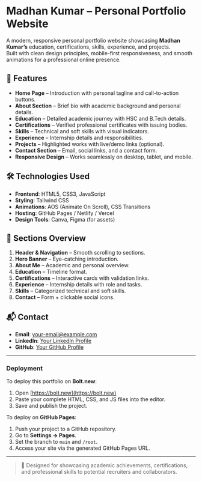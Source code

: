 # Madhan Kumar – Personal Portfolio Website

A modern, responsive personal portfolio website showcasing **Madhan Kumar’s** education, certifications, skills, experience, and projects.  
Built with clean design principles, mobile-first responsiveness, and smooth animations for a professional online presence.

## 🌟 Features

- **Home Page** – Introduction with personal tagline and call-to-action buttons.
- **About Section** – Brief bio with academic background and personal details.
- **Education** – Detailed academic journey with HSC and B.Tech details.
- **Certifications** – Verified professional certificates with issuing bodies.
- **Skills** – Technical and soft skills with visual indicators.
- **Experience** – Internship details and responsibilities.
- **Projects** – Highlighted works with live/demo links (optional).
- **Contact Section** – Email, social links, and a contact form.
- **Responsive Design** – Works seamlessly on desktop, tablet, and mobile.

## 🛠️ Technologies Used

- **Frontend**: HTML5, CSS3, JavaScript
- **Styling**: Tailwind CSS
- **Animations**: AOS (Animate On Scroll), CSS Transitions
- **Hosting**: GitHub Pages / Netlify / Vercel
- **Design Tools**: Canva, Figma (for assets)

## 📄 Sections Overview

1. **Header & Navigation** – Smooth scrolling to sections.
2. **Hero Banner** – Eye-catching introduction.
3. **About Me** – Academic and personal overview.
4. **Education** – Timeline format.
5. **Certifications** – Interactive cards with validation links.
6. **Experience** – Internship details with role and tasks.
7. **Skills** – Categorized technical and soft skills.
8. **Contact** – Form + clickable social icons.

## 📬 Contact

- **Email**: your-email@example.com
- **LinkedIn**: [Your LinkedIn Profile](https://linkedin.com/in/your-profile)
- **GitHub**: [Your GitHub Profile](https://github.com/your-profile)

---

### Deployment

To deploy this portfolio on **Bolt.new**:
1. Open [https://bolt.new](https://bolt.new)
2. Paste your complete HTML, CSS, and JS files into the editor.
3. Save and publish the project.

To deploy on **GitHub Pages**:
1. Push your project to a GitHub repository.
2. Go to **Settings → Pages**.
3. Set the branch to `main` and `/root`.
4. Access your site via the generated GitHub Pages URL.

---

> 🚀 Designed for showcasing academic achievements, certifications, and professional skills to potential recruiters and collaborators.

